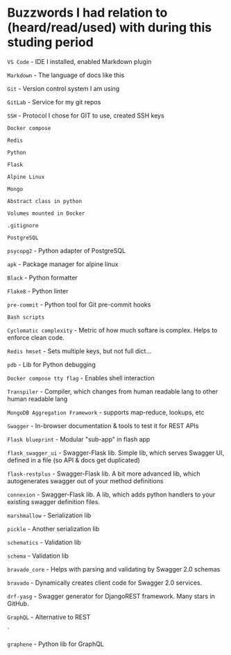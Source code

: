 # Buzzwords I had relation to (heard/read/used) with during this studing period

`VS Code` - IDE I installed, enabled Markdown plugin

`Markdown` - The language of docs like this

`Git` - Version control system I am using

`GitLab` - Service for my git repos

`SSH` - Protocol I chose for GIT to use, created SSH keys

`Docker compose`

`Redis`

`Python`

`Flask`

`Alpine Linux`

`Mongo`

`Abstract class in python`

`Volumes mounted in Docker`

`.gitignore`

`PostgreSQL`

`psycopg2` - Python adapter of PostgreSQL

`apk` - Package manager for alpine linux

`Black` - Python formatter

`Flake8` - Python linter

`pre-commit` - Python tool for Git pre-commit hooks

`Bash scripts`

`Cyclomatic complexity` - Metric of how much softare is complex. Helps to enforce clean code.

`Redis hmset` - Sets multiple keys, but not full dict...

`pdb` - Lib for Python debugging

`Docker compose tty flag` - Enables shell interaction

`Transpiler` - Compiler, which changes from human readable lang to other human readable lang

`MongoDB Aggregation Framework` - supports map-reduce, lookups, etc

`Swagger` - In-browser documentation & tools to test it for REST APIs

`Flask blueprint` - Modular "sub-app" in flash app

`flask_swagger_ui` - Swagger-Flask lib. Simple lib, which serves Swagger UI, defined in a file (so API & docs get duplicated)

`flask-restplus` - Swagger-Flask lib. A bit more advanced lib, which autogenerates swagger out of your method definitions

`connexion` - Swagger-Flask lib. A lib, which adds python handlers to your existing swagger definition files.

`marshmallow` - Serialization lib

`pickle` - Another serialization lib

`schematics` - Validation lib

`schema` - Validation lib

`bravado_core` - Helps with parsing and validating by Swagger 2.0 schemas

`bravado` - Dynamically creates client code for Swagger 2.0 services.

`drf-yasg` - Swagger generator for DjangoREST framework. Many stars in GitHub.

`GraphQL` - Alternative to REST

`

`graphene` - Python lib for GraphQL